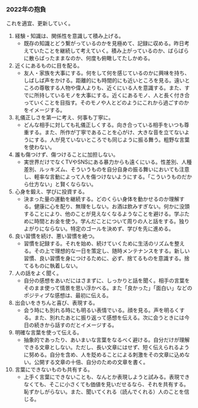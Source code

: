### 2022年の抱負
これを適宜、更新していく。

1. 経験・知識は、関係性を意識して積み上げる。
	- 既存の知識とどう繋がっているのかを見極めて、記録に収める。昨日考えていたことを継続して考えていく。積み上がっているのか、ばらばらに散らばったままなのか、何度も俯瞰してたしかめる。
2. 近くにあるものに目を配る。
	- 友人・家族を大事にする。何をして何を感じているのかに興味を持ち、しばしば声をかける。距離的にも時間的にも近いところを見る。遠いところの尊敬する人物や偉人よりも、近くにいる人を意識する。また、すでに所持しているモノを大事にする。近くにあるモノ、人と長く付き合っていくことを目指す。そのモノや人とどのようにこれから過ごすのかをイメージする。
3. 礼儀正しさを第一に考え、何事も丁寧に。
	- どんな相手に対しても礼儀正しくする。向き合っている相手をいつも尊重する。また、所作が丁寧であることを心がけ、大きな音を立てないようにする。人が見ていないところでも同じように振る舞う。粗野な言葉を使わない。
4. 誰も傷つけず、傷つけることに加担しない。
	- 実世界だけでなくTVやSNSにある暴力からも遠くにいる。性差別、人種差別、ルッキズム、そういうものを自分自身の振る舞いにおいても注意し、軽率な言動によって人を傷つけないようにする。「こういうものだから仕方ない」と賢くならない。
5. 心身を鍛え、学びに投資する。
	- 決まった量の運動を継続する。どのくらい身体を動かせるのか理解する。健康に心を配り、無理をしない。お酒は飲みすぎない。何かに没頭することにより、他のことが見えなくなるようなことを避ける。学ぶために時間とお金を使う。学んだことについて周りの人と話をする。独りよがりにならない。特定のゴールを決めず、学びを先に進める。
6. 良い習慣を続け、悪い習慣を絶つ。
	- 習慣を記録する。それを始め、続けていくために生活のリズムを整える。その上で理想的な一日を策定し、随時メンテナンスをする。新しい習慣、良い習慣を身につけるために、必ず、捨てるものを意識する。捨てるものに執着しない。
7. 人の話をよく聞く。
	- 自分の感想をあいだにはさまずに、しっかりと話を聞く。相手の言葉をそのまま使って情景を思い浮かべる。また「良かった」「面白い」などのポジティブな感想は、最初に伝える。
8. 出会いをきちんと喜び、表現する。
	- 会う時にも別れる時にも明るい表情でいる。顔を見る。声を明るくする。また、別れたあとに振り返って感想を伝える。次に会うときには今日の続きから話すのだとイメージする。
9. 明確な言葉を使って伝える。
	- 抽象的であったり、あいまいな言葉をなるべく避ける。自分だけが理解できる文章としない。ただし、長い文章にはせず、短く伝えられるように努める。自分を含め、人を貶めることによる刺激をその文章に込めない。公開する文章の十倍、自分のための文章を書く。
10. 言葉にできないものも共有する。　
	- 上手く言葉にできないことも、なんとか表現しようと試みる。表現できなくても、そこに小さくても価値を見いだせるなら、それを共有する。恥ずかしがらない。また、聞いてくれる（読んでくれる）人のことを信じる。